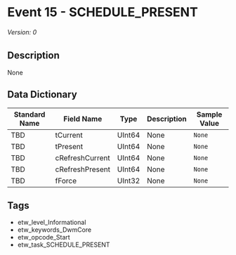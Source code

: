 # Event 15 - SCHEDULE_PRESENT
###### Version: 0

## Description
None

## Data Dictionary
|Standard Name|Field Name|Type|Description|Sample Value|
|---|---|---|---|---|
|TBD|tCurrent|UInt64|None|`None`|
|TBD|tPresent|UInt64|None|`None`|
|TBD|cRefreshCurrent|UInt64|None|`None`|
|TBD|cRefreshPresent|UInt64|None|`None`|
|TBD|fForce|UInt32|None|`None`|

## Tags
* etw_level_Informational
* etw_keywords_DwmCore
* etw_opcode_Start
* etw_task_SCHEDULE_PRESENT
